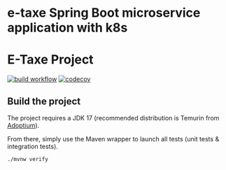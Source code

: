 # e-taxe Spring Boot microservice application with k8s

# E-Taxe Project 

[![build workflow](https://github.com/AbidarYassine/e-taxe/actions/workflows/maven.yml/badge.svg)](https://github.com/AbidarYassine/e-taxe/actions)
[![codecov](https://codecov.io/gh/AbidarYassine/e-taxe/branch/main/graph/badge.svg)](https://codecov.io/gh/AbidarYassine/e-taxe)

## Build the project

The project requires a JDK 17 (recommended distribution is Temurin from [Adoptium](https://adoptium.net/)).

From there, simply use the Maven wrapper to launch all tests (unit tests & integration tests).

`./mvnw verify`
